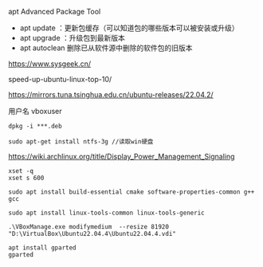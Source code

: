 
apt Advanced Package Tool
* apt update ：更新包缓存（可以知道包的哪些版本可以被安装或升级）
* apt upgrade ：升级包到最新版本
* apt autoclean 删除已从软件源中删除的软件包的旧版本

https://www.sysgeek.cn/

speed-up-ubuntu-linux-top-10/

https://mirrors.tuna.tsinghua.edu.cn/ubuntu-releases/22.04.2/

用户名
vboxuser


```
dpkg -i ***.deb 

sudo apt-get install ntfs-3g //读取win硬盘

```



https://wiki.archlinux.org/title/Display_Power_Management_Signaling

```
xset -q
xset s 600

```

```shell
sudo apt install build-essential cmake software-properties-common g++ gcc
```


```shell
sudo apt install linux-tools-common linux-tools-generic 
```


```
.\VBoxManage.exe modifymedium  --resize 81920 "D:\VirtualBox\Ubuntu22.04.4\Ubuntu22.04.4.vdi"

apt install gparted
gparted
```